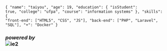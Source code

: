  <code>{
  "name": "taiyou",
  "age": 19,
  "education": {
    "isStudent": true,
    "college": "ufpa",
    "course": "information systems"
  },
  "skills": {
    "front-end": ["HTML5", "CSS", "JS"],
    "back-end": ["PHP", "Laravel", "SQL"],
    "+": "Docker"
}</code>

      
<h3>
      
<em>powered by</em> <br>
![ie2](https://github.com/user-attachments/assets/6d2b20c9-6b1c-4ea9-832c-554b35b6e185)
</h3>
